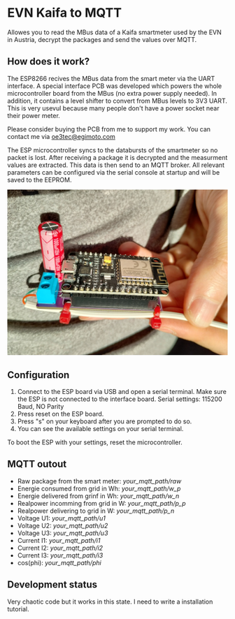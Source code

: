 # EVN Kaifa to MQTT
Allowes you to read the MBus data of a Kaifa smartmeter used by the EVN in Austria, decrypt the packages and send the values over MQTT.

## How does it work?
The ESP8266 recives the MBus data from the smart meter via the UART interface. A special interface PCB was developed which powers the whole microcontroller board from the MBus (no extra power supply needed). In addition, it contains a level shifter to convert from MBus levels to 3V3 UART. This is very usevul because many people don't have a power socket near their power meter.

Please consider buying the PCB from me to support my work. You can contact me via oe3tec@egimoto.com

The ESP microcontroller syncs to the databursts of the smartmeter so no packet is lost. After receiving a package it is decrypted and the measurment values are extracted. This data is then send to an MQTT broker. All relevant parameters can be configured via the serial console at startup and will be saved to the EEPROM.

![complete assambly](/device_pictures/interface_with_ESP.jpg)

## Configuration
1. Connect to the ESP board via USB and open a serial terminal. Make sure the ESP is not connected to the interface board.
Serial settings: 115200 Baud, NO Parity
2. Press reset on the ESP board.
3. Press "s" on your keyboard after you are prompted to do so.
4. You can see the available settings on your serial terminal.

To boot the ESP with your settings, reset the microcontroller.

## MQTT outout
* Raw package from the smart meter: *your_mqtt_path/raw*
* Energie consumed from grid in Wh: *your_mqtt_path/w_p*
* Energie delivered from grinf in Wh: *your_mqtt_path/w_n*
* Realpower incomming from grid in W: *your_mqtt_path/p_p*
* Realpower delivering to grid in W:  *your_mqtt_path/p_n*
* Voltage U1: *your_mqtt_path/u1*
* Voltage U2: *your_mqtt_path/u2*
* Voltage U3: *your_mqtt_path/u3*
* Current I1: *your_mqtt_path/i1*
* Current I2: *your_mqtt_path/i2*
* Current I3: *your_mqtt_path/i3*
* cos(phi): *your_mqtt_path/phi*


## Development status
Very chaotic code but it works in this state.
I need to write a installation tutorial.
